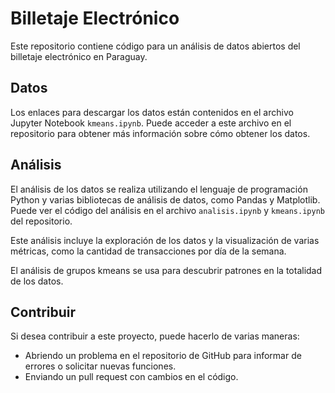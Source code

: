 # Billetaje Electrónico

Este repositorio contiene código para un análisis de datos abiertos del billetaje electrónico en Paraguay.

## Datos

Los enlaces para descargar los datos están contenidos en el archivo Jupyter Notebook `kmeans.ipynb`. Puede acceder a este archivo en el repositorio para obtener más información sobre cómo obtener los datos.

## Análisis

El análisis de los datos se realiza utilizando el lenguaje de programación Python y varias bibliotecas de análisis de datos, como Pandas y Matplotlib. Puede ver el código del análisis en el archivo `analisis.ipynb` y `kmeans.ipynb` del repositorio.

Este análisis incluye la exploración de los datos y la visualización de varias métricas, como la cantidad de transacciones por día de la semana.

El análisis de grupos kmeans se usa para descubrir patrones en la totalidad de los datos.

## Contribuir

Si desea contribuir a este proyecto, puede hacerlo de varias maneras:

- Abriendo un problema en el repositorio de GitHub para informar de errores o solicitar nuevas funciones.
- Enviando un pull request con cambios en el código.

